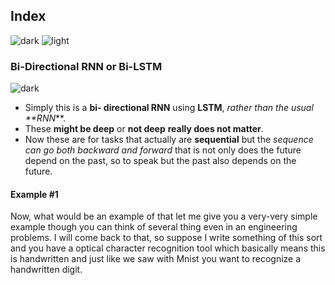 ## Index
![dark](https://user-images.githubusercontent.com/12748752/141935752-90492d2e-7904-4f9f-a5a1-c4e59ddc3a33.png)
![light](https://user-images.githubusercontent.com/12748752/141935760-406edb8f-cb9b-4e30-9b69-9153b52c28b4.png)
### Bi-Directional RNN or Bi-LSTM
![dark](https://user-images.githubusercontent.com/12748752/141935752-90492d2e-7904-4f9f-a5a1-c4e59ddc3a33.png)
* Simply this is a **bi- directional RNN** using **LSTM**, _rather than the usual **RNN_**. 
* These **might be deep** or **not deep** **really does not matter**.
* Now these are for tasks that actually are **sequential** but the _sequence can go both backward and forward_ that is not only does the future depend on the past, so to speak but the past also depends on the future. 

#### Example #1
Now, what would be an example of that let me give you a very-very simple example though you can think of several thing even in an engineering problems. I will come back to that, so suppose I write something of this sort and you have a optical character recognition tool which basically means this is handwritten and just like we saw with Mnist you want to recognize a handwritten digit.

